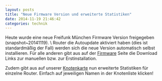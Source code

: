 ```yaml
---
layout: posts
title: "Neue Firmware Version und erweiterte Statistiken"
date: 2014-11-19 21:46:42
categories: technik
---
```


Heute wurde eine neue Freifunk München Firmware Version freigegeben (snapshot~20141119). \\
Router die Autoupdate aktiviert haben (dies ist standardmäßig der Fall) werden sich
die neue Version automatisch selbst installieren.
Für alle anderen gibt aus auf der [Firmware](/firmware/) Seite die Download Links
zur manuellen bzw. zur Erstinstallation.

Zudem gibt aus auf unserer [Knotenkarte](/knotenkarte/) nun erweiterte Statistiken
für einzelne Router. Einfach auf jeweiligen Namen in der Knotenliste klicken!
